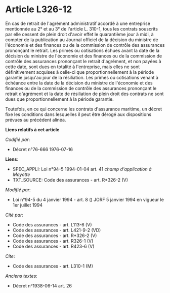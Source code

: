 # Article L326-12

En cas de retrait de l'agrément administratif accordé à une entreprise mentionnée au 2° et au 3° de l'article L. 310-1, tous
les contrats souscrits par elle cessent de plein droit d'avoir effet le quarantième jour à midi, à compter de la publication
au Journal officiel de la décision du ministre de l'économie et des finances ou de la commission de contrôle des assurances
prononçant le retrait. Les primes ou cotisations échues avant la date de la décision du ministre de l'économie et des
finances ou de la commission de contrôle des assurances prononçant le retrait d'agrément, et non payées à cette date, sont
dues en totalité à l'entreprise, mais elles ne sont définitivement acquises à celle-ci que proportionnellement à la période
garantie jusqu'au jour de la résiliation. Les primes ou cotisations venant à échéance entre la date de la décision du
ministre de l'économie et des finances ou de la commission de contrôle des assurances prononçant le retrait d'agrément et la
date de résiliation de plein droit des contrats ne sont dues que proportionnellement à la période garantie.

Toutefois, en ce qui concerne les contrats d'assurance maritime, un décret fixe les conditions dans lesquelles il peut être
dérogé aux dispositions prévues au précédent alinéa.

**Liens relatifs à cet article**

_Codifié par_:

  - Décret n°76-666 1976-07-16

**Liens**:

  - SPEC_APPLI: Loi n°94-5 1994-01-04 art. 41 *champ d'application à Mayotte*
  - TXT_SOURCE: Code des assurances - art. R*326-2 (V)

_Modifié par_:

  - Loi n°94-5 du 4 janvier 1994 - art. 8 () JORF 5 janvier 1994 en vigueur le 1er juillet 1994

_Cité par_:

  - Code des assurances - art. L113-6 (V)
  - Code des assurances - art. L421-9-2 (VD)
  - Code des assurances - art. R*326-2 (V)
  - Code des assurances - art. R326-1 (V)
  - Code des assurances - art. R423-6 (V)

_Cite_:

  - Code des assurances - art. L310-1 (M)

_Anciens textes_:

  - Décret n°1938-06-14 art. 26
